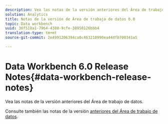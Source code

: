 ```yaml
---
description: Vea las notas de la versión anteriores del Área de trabajo de datos.
solution: Analytics
title: Notas de la versión de Área de trabajo de datos 6.0
topic: Data workbench
uuid: 36f518a1-7964-4380-9cfe-38950126bbb4
translation-type: tm+mt
source-git-commit: 2e4991206394ca0c463210990ea44dfb700341a5

---
```



# Data Workbench 6.0 Release Notes{#data-workbench-release-notes}

Vea las notas de la versión anteriores del Área de trabajo de datos.

Consulte también las notas de la versión [anteriores del Área de trabajo de datos](https://docs.adobe.com/content/help/en/data-workbench/using/release-notes/c-release-notes-insight-600.html).
